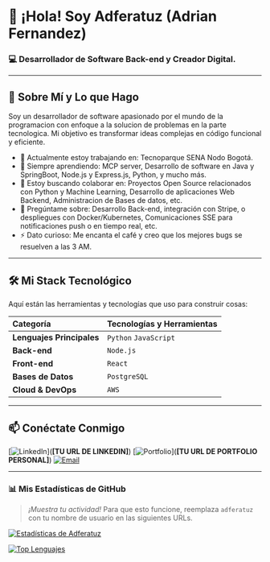 # 👋 ¡Hola! Soy Adferatuz (Adrian Fernandez)

### 💻 Desarrollador de Software Back-end y Creador Digital.

---

## 🧠 Sobre Mí y Lo que Hago

Soy un desarrollador de software apasionado por el mundo de la programacion con enfoque a la solucion de problemas en la parte tecnologica. Mi objetivo es transformar ideas complejas en código funcional y eficiente.

* 🔭 Actualmente estoy trabajando en: Tecnoparque SENA Nodo Bogotá.
* 🌱 Siempre aprendiendo: MCP server, Desarrollo de software en Java y SpringBoot, Node.js y Express.js, Python, y mucho más.
* 👯 Estoy buscando colaborar en: Proyectos Open Source relacionados con Python y Machine Learning, Desarrollo de aplicaciones Web Backend, Administracion de Bases de datos, etc.
* 💬 Pregúntame sobre: Desarrollo Back-end, integración con Stripe, o despliegues con Docker/Kubernetes, Comunicaciones SSE para notificaciones push o en tiempo real, etc.
* ⚡ Dato curioso: Me encanta el café y creo que los mejores bugs se resuelven a las 3 AM.

---

## 🛠️ Mi Stack Tecnológico

Aquí están las herramientas y tecnologías que uso para construir cosas:

| Categoría | Tecnologías y Herramientas |
| :--- | :--- |
| **Lenguajes Principales** | `Python`  `JavaScript` | `TypeScript` | `SQL` |
| **Back-end** | `Node.js` | `Express` | `Django` | `FastAPI` |
| **Front-end** | `React` | `Next.js` | `HTML5` | `CSS3` |
| **Bases de Datos** | `PostgreSQL` | `MongoDB` | `MySQL` |
| **Cloud & DevOps** | `AWS` | `Docker` | `Kubernetes` | `Git/GitHub` |



---

## 📫 Conéctate Conmigo

[![LinkedIn](https://img.shields.io/badge/LinkedIn-0077B5?style=for-the-badge&logo=linkedin&logoColor=white)](**[TU URL DE LINKEDIN]**)
[![Portfolio](https://img.shields.io/badge/Portfolio-FF5722?style=for-the-badge&logo=wordpress&logoColor=white)](**[TU URL DE PORTFOLIO PERSONAL]**)
[![Email](https://img.shields.io/badge/Email-D14836?style=for-the-badge&logo=gmail&logoColor=white)](mailto:tu.correo@ejemplo.com)

---

### 📊 Mis Estadísticas de GitHub

> *¡Muestra tu actividad!* Para que esto funcione, reemplaza `adferatuz` con tu nombre de usuario en las siguientes URLs.

[![Estadísticas de Adferatuz](https://github-readme-stats.vercel.app/api?username=adferatuz&show_icons=true&theme=onedark&hide_border=true)](https://github.com/adferatuz)

[![Top Lenguajes](https://github-readme-stats.vercel.app/api/top-langs/?username=adferatuz&layout=compact&theme=onedark&hide_border=true)](https://github.com/adferatuz)
